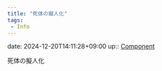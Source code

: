 ```yaml
---
title: "死体の擬人化"
tags:
 - Info
---
```


date: 2024-12-20T14:11:28+09:00
up:: [Component](../Bar/Novel/Chaos/Component.md)

死体の擬人化